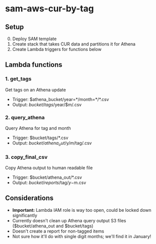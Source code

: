 # sam-aws-cur-by-tag

## Setup
0. Deploy SAM template
1. Create stack that takes CUR data and partitions it for Athena
2. Create Lambda triggers for functions below

## Lambda functions

### 1. get_tags
Get tags on an Athena update

* Trigger: $athena_bucket/year=\*/month=\*/\*.csv
* Output: $bucket/tags/$year/$m/<ID>.csv

### 2. query_athena
Query Athena for tag and month

* Trigger: $bucket/tags/\*.csv
* Output: $bucket/athena_out/$y/$m/$tag/<ID>.csv

### 3. copy_final_csv
Copy Athena output to human readable file

* Trigger: $bucket/athena_out/\*.csv
* Output: $bucket/reports/$tag/$y-$m.csv

## Considerations
* **Important:** Lambda IAM role is way too open, could be locked down significantly
* Currently doesn't clean up Athena query output S3 files ($bucket/athena_out and $bucket/tags)
* Doesn't create a report for non-tagged items
* Not sure how it'll do with single digit months; we'll find it in January!
